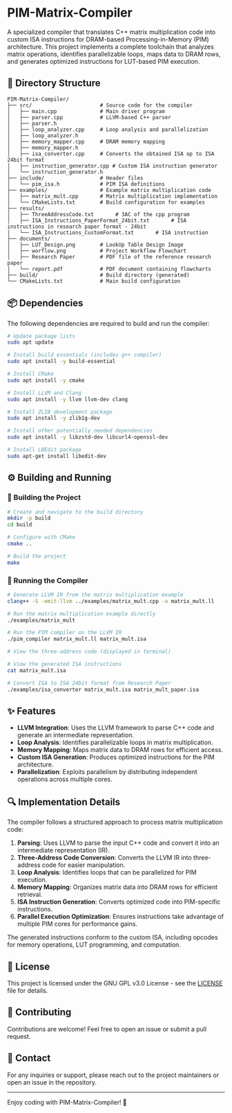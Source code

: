 # PIM-Matrix-Compiler

A specialized compiler that translates C++ matrix multiplication code into custom ISA instructions for DRAM-based Processing-in-Memory (PIM) architecture. This project implements a complete toolchain that analyzes matrix operations, identifies parallelizable loops, maps data to DRAM rows, and generates optimized instructions for LUT-based PIM execution.

## 📂 Directory Structure

```
PIM-Matrix-Compiler/
├── src/                      # Source code for the compiler
│   ├── main.cpp              # Main driver program
│   ├── parser.cpp            # LLVM-based C++ parser
│   ├── parser.h
│   ├── loop_analyzer.cpp     # Loop analysis and parallelization
│   ├── loop_analyzer.h
│   ├── memory_mapper.cpp     # DRAM memory mapping
│   ├── memory_mapper.h
│   ├── isa_converter.cpp     # Converts the obtained ISA op to ISA 24bit format
│   ├── instruction_generator.cpp # Custom ISA instruction generator
│   └── instruction_generator.h
├── include/                  # Header files
│   └── pim_isa.h             # PIM ISA definitions
├── examples/                 # Example matrix multiplication code
│   ├── matrix_mult.cpp       # Matrix multiplication implementation
│   └── CMakeLists.txt        # Build configuration for examples
├── results/                 
│   ├── ThreeAddressCode.txt       # 3AC of the cpp program
│   ├── ISA_Instructions_PaperFormat_24bit.txt       # ISA instructions in research paper format - 24bit
│   └── ISA_Instructions_CustomFormat.txt       # ISA instruction
├── documents/                 
│   ├── LUT_Design.png        # LookUp Table Design Image
│   ├── worflow.png           # Project Workflow Flowchart
│   ├── Research Paper        # PDF file of the reference research paper            
│   └── report.pdf            # PDF document containing flowcharts
├── build/                    # Build directory (generated)
└── CMakeLists.txt            # Main build configuration
```

## 📦 Dependencies

The following dependencies are required to build and run the compiler:

```bash
# Update package lists
sudo apt update

# Install build essentials (includes g++ compiler)
sudo apt install -y build-essential

# Install CMake
sudo apt install -y cmake

# Install LLVM and Clang
sudo apt install -y llvm llvm-dev clang

# Install ZLIB development package
sudo apt install -y zlib1g-dev

# Install other potentially needed dependencies
sudo apt install -y libzstd-dev libcurl4-openssl-dev

# Install LBEdit package
sudo apt-get install libedit-dev
```

## ⚙️ Building and Running

### 🔨 Building the Project

```bash
# Create and navigate to the build directory
mkdir -p build
cd build

# Configure with CMake
cmake ..

# Build the project
make
```

### 🚀 Running the Compiler

```bash
# Generate LLVM IR from the matrix multiplication example
clang++ -S -emit-llvm ../examples/matrix_mult.cpp -o matrix_mult.ll

# Run the matrix multiplication example directly
./examples/matrix_mult

# Run the PIM compiler on the LLVM IR
./pim_compiler matrix_mult.ll matrix_mult.isa

# View the three-address code (displayed in terminal)

# View the generated ISA instructions
cat matrix_mult.isa

# Convert ISA to ISA 24bit format from Research Paper
./examples/isa_converter matrix_mult.isa matrix_mult_paper.isa
```

## ✨ Features

- **LLVM Integration**: Uses the LLVM framework to parse C++ code and generate an intermediate representation.
- **Loop Analysis**: Identifies parallelizable loops in matrix multiplication.
- **Memory Mapping**: Maps matrix data to DRAM rows for efficient access.
- **Custom ISA Generation**: Produces optimized instructions for the PIM architecture.
- **Parallelization**: Exploits parallelism by distributing independent operations across multiple cores.

## 🔍 Implementation Details

The compiler follows a structured approach to process matrix multiplication code:

1. **Parsing**: Uses LLVM to parse the input C++ code and convert it into an intermediate representation (IR).
2. **Three-Address Code Conversion**: Converts the LLVM IR into three-address code for easier manipulation.
3. **Loop Analysis**: Identifies loops that can be parallelized for PIM execution.
4. **Memory Mapping**: Organizes matrix data into DRAM rows for efficient retrieval.
5. **ISA Instruction Generation**: Converts optimized code into PIM-specific instructions.
6. **Parallel Execution Optimization**: Ensures instructions take advantage of multiple PIM cores for performance gains.

The generated instructions conform to the custom ISA, including opcodes for memory operations, LUT programming, and computation.

## 📜 License

This project is licensed under the GNU GPL v3.0 License - see the [LICENSE](LICENSE) file for details.

## 🤝 Contributing

Contributions are welcome! Feel free to open an issue or submit a pull request.

## 📧 Contact

For any inquiries or support, please reach out to the project maintainers or open an issue in the repository.

---

Enjoy coding with PIM-Matrix-Compiler! 🚀

